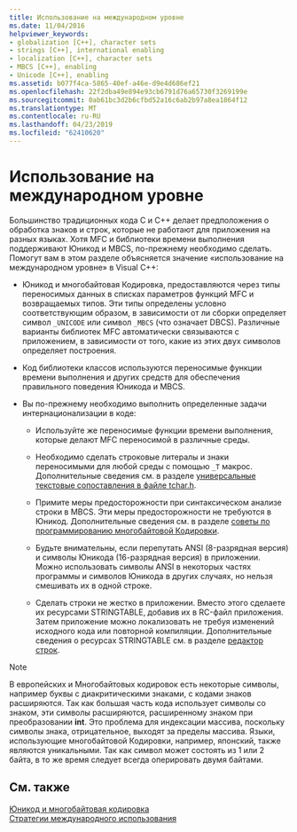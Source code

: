 ```yaml
---
title: Использование на международном уровне
ms.date: 11/04/2016
helpviewer_keywords:
- globalization [C++], character sets
- strings [C++], international enabling
- localization [C++], character sets
- MBCS [C++], enabling
- Unicode [C++], enabling
ms.assetid: b077f4ca-5865-40ef-a46e-d9e4d686ef21
ms.openlocfilehash: 22f2dba49e894e93cb6791d76a65730f3269199e
ms.sourcegitcommit: 0ab61bc3d2b6cfbd52a16c6ab2b97a8ea1864f12
ms.translationtype: MT
ms.contentlocale: ru-RU
ms.lasthandoff: 04/23/2019
ms.locfileid: "62410620"
---
```

# <a name="international-enabling"></a>Использование на международном уровне

Большинство традиционных кода C и C++ делает предположения о обработка знаков и строк, которые не работают для приложения на разных языках. Хотя MFC и библиотеки времени выполнения поддерживают Юникод и MBCS, по-прежнему необходимо сделать. Помогут вам в этом разделе объясняется значение «использование на международном уровне» в Visual C++:

- Юникод и многобайтовая Кодировка, предоставляются через типы переносимых данных в списках параметров функций MFC и возвращаемых типов. Эти типы определены условно соответствующим образом, в зависимости от ли сборки определяет символ `_UNICODE` или символ `_MBCS` (что означает DBCS). Различные варианты библиотек MFC автоматически связываются с приложением, в зависимости от того, какие из этих двух символов определяет построения.

- Код библиотеки классов используются переносимые функции времени выполнения и других средств для обеспечения правильного поведения Юникода и MBCS.

- Вы по-прежнему необходимо выполнить определенные задачи интернационализации в коде:

   - Используйте же переносимые функции времени выполнения, которые делают MFC переносимой в различные среды.

   - Необходимо сделать строковые литералы и знаки переносимыми для любой среды с помощью `_T` макрос. Дополнительные сведения см. в разделе [универсальные текстовые сопоставления в файле tchar.h](../text/generic-text-mappings-in-tchar-h.md).

   - Примите меры предосторожности при синтаксическом анализе строки в MBCS. Эти меры предосторожности не требуются в Юникод. Дополнительные сведения см. в разделе [советы по программированию многобайтовой Кодировки](../text/mbcs-programming-tips.md).

   - Будьте внимательны, если перепутать ANSI (8-разрядная версия) и символы Юникода (16-разрядная версия) в приложении. Можно использовать символы ANSI в некоторых частях программы и символов Юникода в других случаях, но нельзя смешивать их в одной строке.

   - Сделать строки не жестко в приложении. Вместо этого сделаете их ресурсами STRINGTABLE, добавив их в RC-файл приложения. Затем приложение можно локализовать не требуя изменений исходного кода или повторной компиляции. Дополнительные сведения о ресурсах STRINGTABLE см. в разделе [редактор строк](../windows/string-editor.md).

> [!NOTE]
>  В европейских и Многобайтовых кодировок есть некоторые символы, например буквы с диакритическими знаками, с кодами знаков расширяются. Так как большая часть кода использует символы со знаком, эти символы расширяются, расширенному знаком при преобразовании **int**. Это проблема для индексации массива, поскольку символы знака, отрицательное, выходят за пределы массива. Языки, использующие многобайтовой Кодировки, например, японский, также являются уникальными. Так как символ может состоять из 1 или 2 байта, в то же время следует всегда оперировать двумя байтами.

## <a name="see-also"></a>См. также

[Юникод и многобайтовая кодировка](../text/unicode-and-mbcs.md)<br/>
[Стратегии международного использования](../text/internationalization-strategies.md)
